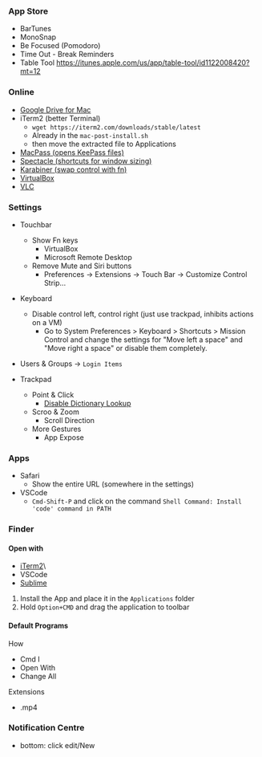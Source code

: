 ### App Store

- BarTunes
- MonoSnap
- Be Focused (Pomodoro)
- Time Out - Break Reminders
- Table Tool https://itunes.apple.com/us/app/table-tool/id1122008420?mt=12

### Online
- [Google Drive for Mac](https://www.google.com/drive/download/)
- iTerm2 (better Terminal)
   - `wget https://iterm2.com/downloads/stable/latest`
   - Already in the `mac-post-install.sh`
   - then move the extracted file to Applications
- [MacPass (opens KeePass files)](https://macpassapp.org/)
- [Spectacle (shortcuts for window sizing)](https://www.spectacleapp.com/)
- [Karabiner (swap control with fn)](https://pqrs.org/osx/karabiner/)
- [VirtualBox](https://www.virtualbox.org/wiki/Downloads)
- [VLC](https://www.videolan.org/vlc/download-macosx.html)

### Settings
- Touchbar
   - Show Fn keys
      - VirtualBox
      - Microsoft Remote Desktop
   - Remove Mute and Siri buttons
      - Preferences -> Extensions -> Touch Bar -> Customize Control Strip...
   
- Keyboard
   - Disable control left, control right (just use trackpad, inhibits actions on a VM)
      - Go to System Preferences > Keyboard > Shortcuts > Mission Control and change the settings for "Move left a space" and "Move right a space" or disable them completely.
- Users & Groups -> `Login Items`
- Trackpad
   - Point & Click
      - [Disable Dictionary Lookup](https://apple.stackexchange.com/questions/245592/el-capitan-how-to-disable-force-click-dictionary-pop-ups-in-chrome)
   - Scroo & Zoom 
      - Scroll Direction
   - More Gestures
      - App Expose
### Apps
- Safari
   - Show the entire URL (somewhere in the settings)
- VSCode
   - `Cmd-Shift-P` and click on the command `Shell Command: Install 'code' command in PATH`

### Finder
#### Open with 
- [iTerm2](https://gist.github.com/jonschlinkert/7683131911c0cfd18d5cf8e818adffbc)\
- VSCode
- [Sublime](https://github.com/hamxiaoz/open-folder-with-sublime)

1. Install the App and place it in the `Applications` folder
2. Hold `Option+CMD` and drag the application to toolbar
#### Default Programs
How
- Cmd I
- Open With
- Change All

Extensions
- .mp4

### Notification Centre
- bottom: click edit/New
